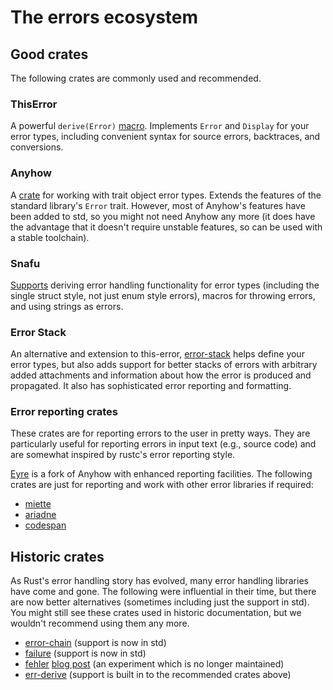 # The errors ecosystem

## Good crates

The following crates are commonly used and recommended.

### ThisError

A powerful `derive(Error)` [macro](https://github.com/dtolnay/thiserror). Implements `Error` and `Display` for your error types, including convenient syntax for source errors, backtraces, and conversions.

### Anyhow

A [crate](https://github.com/dtolnay/anyhow) for working with trait object error types. Extends the features of the standard library's `Error` trait. However, most of Anyhow's features have been added to std, so you might not need Anyhow any more (it does have the advantage that it doesn't require unstable features, so can be used with a stable toolchain).

### Snafu

[Supports](https://github.com/shepmaster/snafu) deriving error handling functionality for error types (including the single struct style, not just enum style errors), macros for throwing errors, and using strings as errors.

### Error Stack

An alternative and extension to this-error, [error-stack](https://github.com/hashintel/hash/tree/main/libs/error-stack) helps define your error types, but also adds support for better stacks of errors with arbitrary added attachments and information about how the error is produced and propagated. It also has sophisticated error reporting and formatting.

### Error reporting crates

These crates are for reporting errors to the user in pretty ways. They are particularly useful for reporting errors in input text (e.g., source code) and are somewhat inspired by rustc's error reporting style.

[Eyre](https://github.com/yaahc/eyre) is a fork of Anyhow with enhanced reporting facilities. The following crates are just for reporting and work with other error libraries if required:

* [miette](https://github.com/zkat/miette)
* [ariadne](https://github.com/zesterer/ariadne)
* [codespan](https://github.com/brendanzab/codespan)

## Historic crates

As Rust's error handling story has evolved, many error handling libraries have come and gone. The following were influential in their time, but there are now better alternatives (sometimes including just the support in std). You might still see these crates used in historic documentation, but we wouldn't recommend using them any more.

* [error-chain](https://github.com/rust-lang-deprecated/error-chain) (support is now in std)
* [failure](https://github.com/rust-lang-deprecated/failure) (support is now in std)
* [fehler](https://github.com/withoutboats/fehler) [blog post](https://without.boats/blog/failure-to-fehler/) (an experiment which is no longer maintained)
* [err-derive](https://gitlab.com/torkleyy/err-derive) (support is built in to the recommended crates above)
